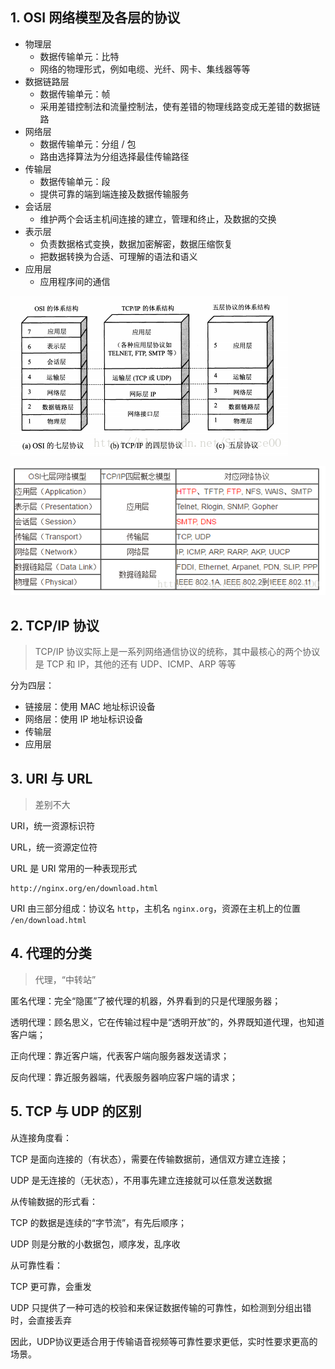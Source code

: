 ## 1. OSI 网络模型及各层的协议

* 物理层
  * 数据传输单元：比特
  * 网络的物理形式，例如电缆、光纤、网卡、集线器等等
* 数据链路层
  * 数据传输单元：帧
  * 采用差错控制法和流量控制法，使有差错的物理线路变成无差错的数据链路
* 网络层
  * 数据传输单元：分组 / 包
  * 路由选择算法为分组选择最佳传输路径
* 传输层
  * 数据传输单元：段
  * 提供可靠的端到端连接及数据传输服务
* 会话层
  * 维护两个会话主机间连接的建立，管理和终止，及数据的交换
* 表示层
  * 负责数据格式变换，数据加密解密，数据压缩恢复
  * 把数据转换为合适、可理解的语法和语义
* 应用层
  * 应用程序间的通信

![OSI-1](../image/network/OSI-1.png)

![OSI-2](../image/network/OSI-2.png)



## 2. TCP/IP 协议

> TCP/IP 协议实际上是一系列网络通信协议的统称，其中最核心的两个协议是 TCP 和 IP，其他的还有 UDP、ICMP、ARP 等等

分为四层：

* 链接层：使用 MAC 地址标识设备
* 网络层：使用 IP 地址标识设备
* 传输层
* 应用层



## 3. URI 与 URL

> 差别不大

URI，统一资源标识符

URL，统一资源定位符

URL 是 URI 常用的一种表现形式

```
http://nginx.org/en/download.html
```

URI 由三部分组成：协议名 `http`，主机名 `nginx.org`，资源在主机上的位置 `/en/download.html`



## 4. 代理的分类

> 代理，“中转站”

匿名代理：完全“隐匿”了被代理的机器，外界看到的只是代理服务器；

透明代理：顾名思义，它在传输过程中是“透明开放”的，外界既知道代理，也知道客户端；

正向代理：靠近客户端，代表客户端向服务器发送请求；

反向代理：靠近服务器端，代表服务器响应客户端的请求；



## 5. TCP 与 UDP 的区别

从连接角度看：

TCP 是面向连接的（有状态），需要在传输数据前，通信双方建立连接；

UDP 是无连接的（无状态），不用事先建立连接就可以任意发送数据

从传输数据的形式看：

TCP 的数据是连续的“字节流”，有先后顺序；

UDP 则是分散的小数据包，顺序发，乱序收

从可靠性看：

TCP 更可靠，会重发

UDP 只提供了一种可选的校验和来保证数据传输的可靠性，如检测到分组出错时，会直接丢弃

因此，UDP协议更适合用于传输语音视频等可靠性要求更低，实时性要求更高的场景。

